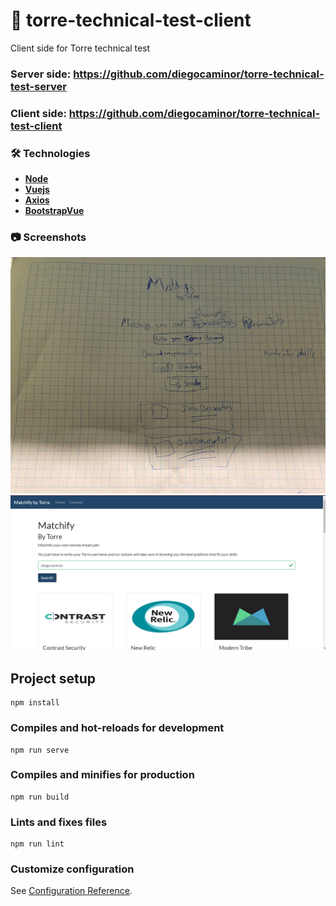 # :ledger: torre-technical-test-client

Client side for Torre technical test

### **Server side:** https://github.com/diegocaminor/torre-technical-test-server
### **Client side:** https://github.com/diegocaminor/torre-technical-test-client

### 🛠️ Technologies

- [**Node**](https://nodejs.org/en/)
- [**Vuejs**](https://vuejs.org/)
- [**Axios**](https://github.com/axios/axios)
- [**BootstrapVue**](https://bootstrap-vue.org/)


### 📷 Screenshots
![](resources/matchify-mockup.jpg)
![](resources/matchify-screenshot.jpg)

## Project setup
```
npm install
```

### Compiles and hot-reloads for development
```
npm run serve
```

### Compiles and minifies for production
```
npm run build
```

### Lints and fixes files
```
npm run lint
```

### Customize configuration
See [Configuration Reference](https://cli.vuejs.org/config/).
